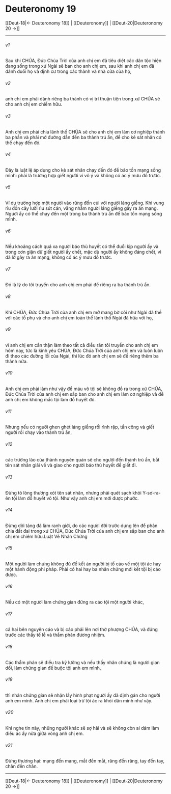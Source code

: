 # Deuteronomy 19

[[Deut-18|← Deuteronomy 18]] | [[Deuteronomy]] | [[Deut-20|Deuteronomy 20 →]]
***



###### v1 
Sau khi CHÚA, Đức Chúa Trời của anh chị em đã tiêu diệt các dân tộc hiện đang sống trong xứ Ngài sẽ ban cho anh chị em, sau khi anh chị em đã đánh đuổi họ và định cư trong các thành và nhà cửa của họ, 

###### v2 
anh chị em phải dành riêng ba thành có vị trí thuận tiện trong xứ CHÚA sẽ cho anh chị em chiếm hữu. 

###### v3 
Anh chị em phải chia lãnh thổ CHÚA sẽ cho anh chị em làm cơ nghiệp thành ba phần và phải mở đường dẫn đến ba thành trú ẩn, để cho kẻ sát nhân có thể chạy đến đó. 

###### v4 
Đây là luật lệ áp dụng cho kẻ sát nhân chạy đến đó để bảo tồn mạng sống mình: phải là trường hợp giết người vì vô ý và không có ác ý mưu đồ trước. 

###### v5 
Ví dụ trường hợp một người vào rừng đốn củi với người láng giềng. Khi vung rìu đốn cây lưỡi rìu sút cán, văng nhằm người láng giềng gây ra án mạng. Người ấy có thể chạy đến một trong ba thành trú ẩn để bảo tồn mạng sống mình. 

###### v6 
Nếu khoảng cách quá xa người báo thù huyết có thể đuổi kịp người ấy và trong cơn giận dữ giết người ấy chết, mặc dù người ấy không đáng chết, vì đã lỡ gây ra án mạng, không có ác ý mưu đồ trước. 

###### v7 
Đó là lý do tôi truyền cho anh chị em phải để riêng ra ba thành trú ẩn. 

###### v8 
Khi CHÚA, Đức Chúa Trời của anh chị em mở mang bờ cõi như Ngài đã thề với các tổ phụ và cho anh chị em toàn thể lãnh thổ Ngài đã hứa với họ, 

###### v9 
vì anh chị em cẩn thận làm theo tất cả điều răn tôi truyền cho anh chị em hôm nay, tức là kính yêu CHÚA, Đức Chúa Trời của anh chị em và luôn luôn đi theo các đường lối của Ngài, thì lúc đó anh chị em sẽ để riêng thêm ba thành nữa. 

###### v10 
Anh chị em phải làm như vậy để máu vô tội sẽ không đổ ra trong xứ CHÚA, Đức Chúa Trời của anh chị em sắp ban cho anh chị em làm cơ nghiệp và để anh chị em không mắc tội làm đổ huyết đó. 

###### v11 
Nhưng nếu có người ghen ghét láng giềng rồi rình rập, tấn công và giết người rồi chạy vào thành trú ẩn, 

###### v12 
các trưởng lão của thành nguyên quán sẽ cho người đến thành trú ẩn, bắt tên sát nhân giải về và giao cho người báo thù huyết để giết đi. 

###### v13 
Đừng tỏ lòng thương xót tên sát nhân, nhưng phải quét sạch khỏi Y-sơ-ra-ên tội làm đổ huyết vô tội. Như vậy anh chị em mới được phước. 

###### v14 
Đừng dời tảng đá làm ranh giới, do các người đời trước dựng lên để phân chia đất đai trong xứ CHÚA, Đức Chúa Trời của anh chị em sắp ban cho anh chị em chiếm hữu.Luật Về Nhân Chứng 

###### v15 
Một người làm chứng không đủ để kết án người bị tố cáo về một tội ác hay một hành động phi pháp. Phải có hai hay ba nhân chứng mới kết tội bị cáo được. 

###### v16 
Nếu có một người làm chứng gian đứng ra cáo tội một người khác, 

###### v17 
cả hai bên nguyên cáo và bị cáo phải lên nơi thờ phượng CHÚA, và đứng trước các thầy tế lễ và thẩm phán đương nhiệm. 

###### v18 
Các thẩm phán sẽ điều tra kỹ lưỡng và nếu thấy nhân chứng là người gian dối, làm chứng gian để buộc tội anh em mình, 

###### v19 
thì nhân chứng gian sẽ nhận lấy hình phạt người ấy đã định gán cho người anh em mình. Anh chị em phải loại trừ tội ác ra khỏi dân mình như vậy. 

###### v20 
Khi nghe tin này, những người khác sẽ sợ hãi và sẽ không còn ai dám làm điều ác ấy nữa giữa vòng anh chị em. 

###### v21 
Đừng thương hại: mạng đền mạng, mắt đền mắt, răng đền răng, tay đền tay, chân đền chân.

***
[[Deut-18|← Deuteronomy 18]] | [[Deuteronomy]] | [[Deut-20|Deuteronomy 20 →]]
